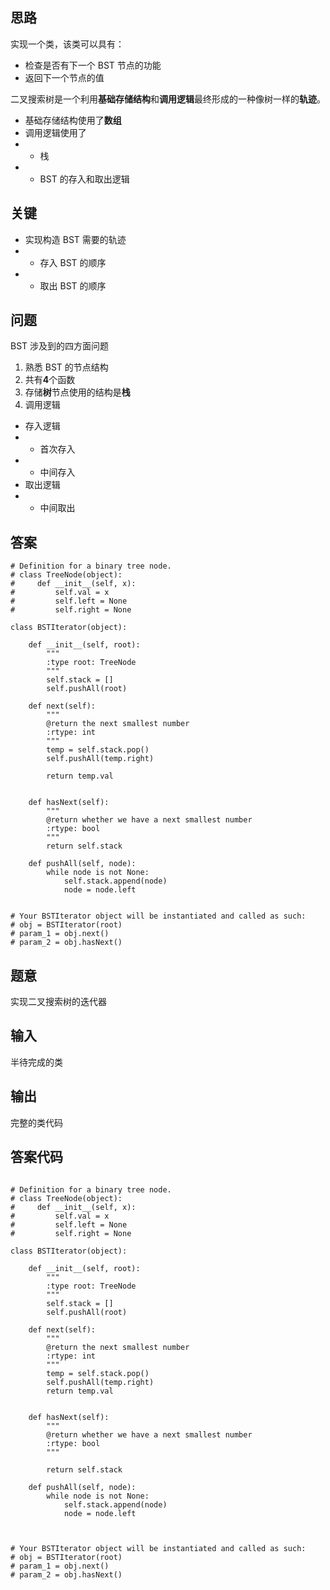
## 思路
实现一个类，该类可以具有：
+ 检查是否有下一个 BST 节点的功能
+ 返回下一个节点的值

二叉搜索树是一个利用**基础存储结构**和**调用逻辑**最终形成的一种像树一样的**轨迹**。
+ 基础存储结构使用了**数组**
+ 调用逻辑使用了
+ + 栈
+ + BST 的存入和取出逻辑


## 关键
+ 实现构造 BST 需要的轨迹
+ + 存入 BST 的顺序
+ + 取出 BST 的顺序

## 问题
BST 涉及到的四方面问题
1. 熟悉 BST 的节点结构
2. 共有**4**个函数
3. 存储**树**节点使用的结构是**栈**
4. 调用逻辑
+ 存入逻辑
+ + 首次存入
+ + 中间存入
+ 取出逻辑
+ + 中间取出

## 答案
```
# Definition for a binary tree node.
# class TreeNode(object):
#     def __init__(self, x):
#         self.val = x
#         self.left = None
#         self.right = None

class BSTIterator(object):

    def __init__(self, root):
        """
        :type root: TreeNode
        """
        self.stack = []
        self.pushAll(root)

    def next(self):
        """
        @return the next smallest number
        :rtype: int
        """
        temp = self.stack.pop()
        self.pushAll(temp.right)
        
        return temp.val
 

    def hasNext(self):
        """
        @return whether we have a next smallest number
        :rtype: bool
        """
        return self.stack
        
    def pushAll(self, node):
        while node is not None:
            self.stack.append(node)
            node = node.left


# Your BSTIterator object will be instantiated and called as such:
# obj = BSTIterator(root)
# param_1 = obj.next()
# param_2 = obj.hasNext()
```

## 题意
实现二叉搜索树的迭代器

## 输入
半待完成的类

## 输出
完整的类代码

## 答案代码
```

# Definition for a binary tree node.
# class TreeNode(object):
#     def __init__(self, x):
#         self.val = x
#         self.left = None
#         self.right = None

class BSTIterator(object):

    def __init__(self, root):
        """
        :type root: TreeNode
        """
        self.stack = []
        self.pushAll(root)

    def next(self):
        """
        @return the next smallest number
        :rtype: int
        """
        temp = self.stack.pop()
        self.pushAll(temp.right)
        return temp.val
        

    def hasNext(self):
        """
        @return whether we have a next smallest number
        :rtype: bool
        """
        
        return self.stack
        
    def pushAll(self, node):
        while node is not None:
            self.stack.append(node)
            node = node.left
        


# Your BSTIterator object will be instantiated and called as such:
# obj = BSTIterator(root)
# param_1 = obj.next()
# param_2 = obj.hasNext()
```
